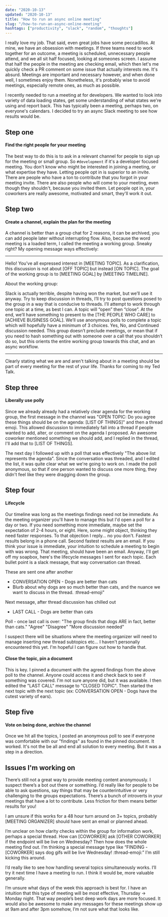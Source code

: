 ```yaml
---
date: "2020-10-13"
updated: "2020-10-13"
title: "How to run an async online meeting"
slug: "/how-to-run-an-async-online-meeting"
hashtags: ["productivity", "slack", "random", "thoughts"]
---
```


I really love my job. That said, even great jobs have some peccadillos. At mine, we have an obsession with meetings. If three teams need to work together for an outcome, a meeting is scheduled, unnecessary people attend, and we all sit half focused, looking at someones screen. I assume that half the people in the meeting are checking email, which then let's me quickly check a PR comment on some issue that actually interests me. It's absurd. Meetings are important and necessary however, and when done well, I sometimes enjoy them. Nonetheless, it's probably wise to avoid meetings, especially remote ones, as much as possible. 

I recently needed to run a meeting at for developers. We wanted to look into variety of data loading states, get some understanding of 
what states we're using and report back. This has typically been a meeting, perhaps two, on everyone's calendars. I decided to try an async Slack meeting to see how results would be.

## Step one
#### Find the right people for your meeting

The best way to do this is to ask in a relevant channel for people to sign up for the meeting or small group. So `#development` if it's a developer focused meeting. You don't know who might be interested in joining a meeting, or what expertise they have. Letting people opt in is superior to an invite. There are people who have a ton to contribute that you forgot in your meeting invite. There are also people who will come to your meeting, even though they shouldn't, because you invited them. Let people opt in, your coworkers are really awesome, motivated and smart, they'll work it out.

## Step two
#### Create a channel, explain the plan for the meeting

A channel is better than a group chat for 2 reasons, it can be archived, you can add people later without interrupting flow. Also, because the word meeting is a loaded term, I called the meeting a working group. Sneaky right? My opening message ways effectively:

---

Hello! You’ve all expressed interest in [MEETING TOPIC]. As a clarification, this discussion is not about [OFF TOPIC] but instead [ON TOPIC]. The goal of the working group is to [MEETING GOAL] by [MEETING TIMELINE].

About the working group:

Slack is actually terrible, despite having won the market, but we’ll use it anyway. Try to keep discussion in threads, I’ll try to post questions posed to the group in a way that is conducive to threads. I’ll attempt to work through one topic at a time, as best I can. A topic will “open” then “close”. At the end, we’ll have something to present to the [THE PEOPLE WHO CARE] to [ACHIEVE BUSINESS GOAL]. We’ll use anonymous polls to complete a topic which will hopefully have a minimum of 3 choices. Yes, No, and Continued discussion needed. This group doesn’t preclude meetings, or mean that if you need to hash something out with someone over a call that you shouldn’t do so, but this orients the entire working group towards this chat, and an async workflow.

---

Clearly stating what we are and aren't talking about in a meeting should be part of every meeting for the rest of your life. Thanks for coming to my Ted Talk.

## Step three
#### Liberally use polly

Since we already already had a relatively clear agenda for the working group, the first message in the channel was "OPEN TOPIC: Do you agree these things should be on the agenda: [LIST OF THINGS]" and then a thread emoji. This allowed discussion to immediately fall into a thread if people wanted to add, alter, or comment on the agenda I proposed. An awesome coworker mentioned something we should add, and I replied in the thread, I'll add that to [LIST OF THINGS].

The next day I followed up with a poll that was effectively "The above list represents the agenda". Since the conversation was threaded, and I edited the list, it was quite clear what we we're going to work on. I made the poll anonymous, so that if one person wanted to discuss one more thing, they didn't feel like they were dragging down the group. 

## Step four
#### Lifecycle

Our timeline was long as the meetings findings need not be immediate. As the meeting organizer you'll have to manage this but I'd open a poll for a day or two. If you need something more immediate, maybe set the expectation of 2-4 hours, or eight. Here, some might object, thinking they need faster responses. To that objection I reply... no you don't. Fastest results belong in a phone call. Second fastest results are an email. If you think your issue is immediate, your intuition to schedule a meeting to begin with was wrong. That meeting, should have been an email. Anyway, I'll get off my soapbox, here's the lifecycle messages I sent for each topic. Each bullet point is a slack message, that way conversation can thread.

These are sent one after another
 - CONVERSATION OPEN - Dogs are better than cats
 - Blurb about why dogs are so much better than cats, and the nuance we want to discuss in the thread. :thread-emoji"

Next message, after thread discussion has chilled out
 - LAST CALL - Dogs are better than cats

Poll - once last call is over:
"The group finds that dogs ARE in fact, better than cats." "Agree" "Disagree" "More discussion needed"

I suspect there will be situations where the meeting organizer will need to manage inserting new thread subtopics etc... I haven't personally encountered this yet. I'm hopeful I can figure out how to handle that.

#### Close the topic, pin a document

This is key. I pinned a document with the agreed findings from the above poll to the channel. Anyone could access it and check back to see if something was covered. I'm not sure anyone did, but it was available. I then edited the "LAST CALL" message to "CLOSED TOPIC". Then started the next topic with the next topic (ex: CONVERSATION OPEN - Dogs have the cutest variety of ears).

## Step five
#### Vote on being done, archive the channel

Once we hit all the topics, I posted an anonymous poll to see if everyone was comfortable with our "findings" as found in the pinned document. It worked. It's not the be all and end all solution to every meeting. But it was a step in a direction.  

## Issues I'm working on

There’s still not a great way to provide meeting content anonymously. I suspect there’s a bot out there or something. I’d really like for people to be able to ask questions, say things that may be counterintuitive or very challenging to the groups expectations. There’s a bunch of introverts in your meetings that have a lot to contribute. Less friction for them means better results for you!

I am unsure if this works for a 48 hour turn around on 3+ topics, probably [MEETING ORGANIZER] should have sent an email or planned ahead.

I’m unclear on how clarity checks within the group for information work, perhaps a special thread. How can [COWORKER] ask [OTHER COWORKER] if the endpoint will be live on Wednesday? Then how does the whole meeting find out. I’m thinking a special message type like “FINDING - [COWORKER] says dog gifs will be live Wednesday! :thread-emoji:” I’m still kicking this around.

I’d really like to see how handling several topics simultaneously works. I’ll try it next time I have a meeting to run. I think it would be, more valuable generally.

I’m unsure what days of the week this approach is best for. I have an intuition that this type of meeting will be most effective, Thursday -> Monday night. That way people’s best deep work days are more focused. It would also be awesome to make any messages for these meetings show up at 9am and after 3pm somehow, I’m not sure what that looks like.
